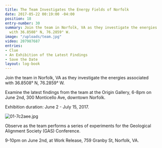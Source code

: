 ```yaml
---
title: The Team Investigates the Energy Fields of Norfolk
date: 2017-05-22 00:19:00 -04:00
position: 18
entry-number: 30
summary: Join the team in Norfolk, VA as they investigate the energies associated
  with 36.8508° N, 76.2859° W.
image: "/uploads/team.jpg"
video: 207987687
entries:
- Clue
- An Exhibition of the Latest Findings
- Save the Date
layout: log-book
---
```


Join the team in Norfolk, VA as they investigate the energies associated with 36.8508° N, 76.2859° W.

Examine the latest findings from the team at the Origin Gallery, 6-8pm on June 2nd, 300 Monticello Ave, downtown Norfolk.

Exhibition duration: June 2 - July 15, 2017.

![01-7c2aee.jpg](/uploads/01-7c2aee.jpg)

Observe as the team performs a series of experiments for the Geological Alignment Society (GAS) Conference.

9-10pm on June 2nd, at Work Release, 759 Granby St, Norfolk, VA.
